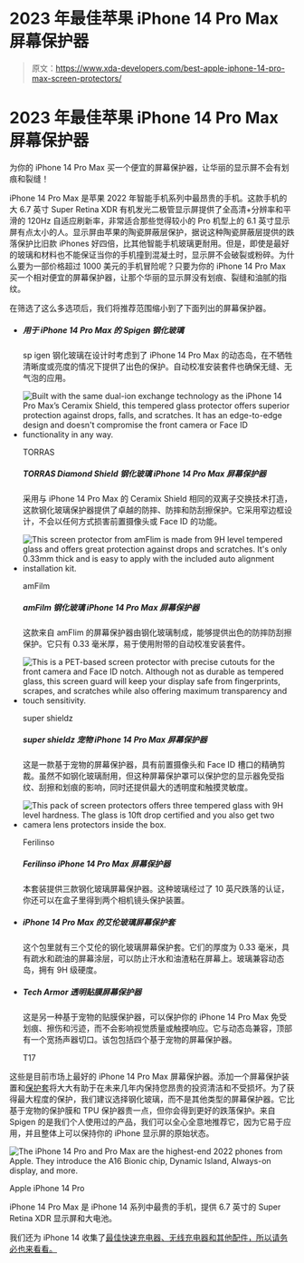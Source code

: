 # 2023 年最佳苹果 iPhone 14 Pro Max 屏幕保护器

> 原文：<https://www.xda-developers.com/best-apple-iphone-14-pro-max-screen-protectors/>

# 2023 年最佳苹果 iPhone 14 Pro Max 屏幕保护器

为你的 iPhone 14 Pro Max 买一个便宜的屏幕保护器，让华丽的显示屏不会有划痕和裂缝！

iPhone 14 Pro Max 是苹果 2022 年智能手机系列中最昂贵的手机。这款手机的大 6.7 英寸 Super Retina XDR 有机发光二极管显示屏提供了全高清+分辨率和平滑的 120Hz 自适应刷新率，非常适合那些觉得较小的 Pro 机型上的 6.1 英寸显示屏有点太小的人。显示屏由苹果的陶瓷屏蔽层保护，据说这种陶瓷屏蔽层提供的跌落保护比旧款 iPhones 好四倍，比其他智能手机玻璃更耐用。但是，即使是最好的玻璃和材料也不能保证当你的手机撞到混凝土时，显示屏不会破裂或粉碎。为什么要为一部价格超过 1000 美元的手机冒险呢？只要为你的 iPhone 14 Pro Max 买一个相对便宜的屏幕保护器，让那个华丽的显示屏没有划痕、裂缝和油腻的指纹。

在筛选了这么多选项后，我们将推荐范围缩小到了下面列出的屏幕保护器。

*   ##### 用于 iPhone 14 Pro Max 的 Spigen 钢化玻璃

    sp igen 钢化玻璃在设计时考虑到了 iPhone 14 Pro Max 的动态岛，在不牺牲清晰度或亮度的情况下提供了出色的保护。自动校准安装套件也确保无缝、无气泡的应用。

*   <picture>![Built with the same dual-ion exchange technology as the iPhone 14 Pro Max’s Ceramix Shield, this tempered glass protector offers superior protection against drops, falls, and scratches. It has an edge-to-edge design and doesn't compromise the front camera or Face ID functionality in any way.](img/4342d9f8e783e7b49e6accd7e05dbc8f.png)</picture>

    TORRAS

    ##### TORRAS Diamond Shield 钢化玻璃 iPhone 14 Pro Max 屏幕保护器

    采用与 iPhone 14 Pro Max 的 Ceramix Shield 相同的双离子交换技术打造，这款钢化玻璃保护器提供了卓越的防摔、防摔和防刮擦保护。它采用窄边框设计，不会以任何方式损害前置摄像头或 Face ID 的功能。

*   <picture>![This screen protector from amFlim is made from 9H level tempered glass and offers great protection against drops and scratches. It's only 0.33mm thick and is easy to apply with the included auto alignment installation kit.](img/67eccb4b9904a37d31fb93069e832c60.png)</picture>

    amFilm

    ##### amFilm 钢化玻璃 iPhone 14 Pro Max 屏幕保护器

    这款来自 amFlim 的屏幕保护器由钢化玻璃制成，能够提供出色的防摔防刮擦保护。它只有 0.33 毫米厚，易于使用附带的自动校准安装套件。

*   <picture>![This is a PET-based screen protector with precise cutouts for the front camera and Face ID notch. Although not as durable as tempered glass, this screen guard will keep your display safe from fingerprints, scrapes, and scratches while also offering maximum transparency and touch sensitivity.](img/6707ea52e0349658e0f533f851b17bfa.png)</picture>

    super shieldz

    ##### super shieldz 宠物 iPhone 14 Pro Max 屏幕保护器

    这是一款基于宠物的屏幕保护器，具有前置摄像头和 Face ID 槽口的精确剪裁。虽然不如钢化玻璃耐用，但这种屏幕保护罩可以保护您的显示器免受指纹、刮擦和划痕的影响，同时还提供最大的透明度和触摸灵敏度。

*   <picture>![This pack of screen protectors offers three tempered glass with 9H level hardness. The glass is 10ft drop certified and you also get two camera lens protectors inside the box.](img/663fc808950fa2f9008f6e99f979b0ee.png)</picture>

    Ferilinso

    ##### Ferilinso iPhone 14 Pro Max 屏幕保护器

    本套装提供三款钢化玻璃屏幕保护器。这种玻璃经过了 10 英尺跌落的认证，你还可以在盒子里得到两个相机镜头保护装置。

*   ##### iPhone 14 Pro Max 的艾伦玻璃屏幕保护套

    这个包里就有三个艾伦的钢化玻璃屏幕保护套。它们的厚度为 0.33 毫米，具有疏水和疏油的屏幕涂层，可以防止汗水和油渣粘在屏幕上。玻璃兼容动态岛，拥有 9H 级硬度。

*   ##### Tech Armor 透明贴膜屏幕保护器

    这是另一种基于宠物的贴膜保护器，可以保护你的 iPhone 14 Pro Max 免受划痕、擦伤和污迹，而不会影响视觉质量或触摸响应。它与动态岛兼容，顶部有一个宽扬声器切口。该包包括四个基于宠物的屏幕保护器。

    T17

这些是目前市场上最好的 iPhone 14 Pro Max 屏幕保护器。添加一个屏幕保护装置和[保护套](https://www.xda-developers.com/best-apple-iphone-14-pro-max-cases/)将大大有助于在未来几年内保持您昂贵的投资清洁和不受损坏。为了获得最大程度的保护，我们建议选择钢化玻璃，而不是其他类型的屏幕保护器。它比基于宠物的保护膜和 TPU 保护器贵一点，但你会得到更好的跌落保护。来自 Spigen 的是我们个人使用过的产品，我们可以全心全意地推荐它，因为它易于应用，并且整体上可以保持你的 iPhone 显示屏的原始状态。

 <picture>![The iPhone 14 Pro and Pro Max are the highest-end 2022 phones from Apple. They introduce the A16 Bionic chip, Dynamic Island, Always-on display, and more.](img/2b2210243fce2facbab68879a09c6f30.png)</picture> 

Apple iPhone 14 Pro

iPhone 14 Pro Max 是 iPhone 14 系列中最贵的手机，提供 6.7 英寸的 Super Retina XDR 显示屏和大电池。

我们还为 iPhone 14 收集了[最佳快速充电器、无线充电器和其他配件，所以请务必也来看看。](https://www.xda-developers.com/best-apple-iphone-14-chargers/)